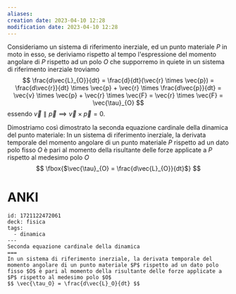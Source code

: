 ```yaml
---
aliases: 
creation date: 2023-04-10 12:28
modification date: 2023-04-10 12:28
---
```


Consideriamo un sistema di riferimento inerziale, ed un punto materiale $P$ in moto in esso, se deriviamo rispetto al tempo l'espressione del momento angolare di $P$ rispetto ad un polo $O$ che supporremo in quiete in un sistema di riferimento inerziale troviamo
$$
\frac{d\vec{L}_{O}}{dt} = \frac{d}{dt}(\vec{r} \times \vec{p}) = \frac{d\vec{r}}{dt} \times \vec{p} + \vec{r} \times \frac{d\vec{p}}{dt} = \vec{v} \times \vec{p} + \vec{r} \times \vec{F} = \vec{r} \times \vec{F} = \vec{\tau}_{O} 
$$
essendo $\vec{v} \parallel \vec{p} \implies \vec{v} \times \vec{p} = 0$.

Dimostriamo così dimostrato la seconda equazione cardinale della dinamica del punto materiale:
In un sistema di riferimento inerziale, la derivata temporale del momento angolare di un punto materiale $P$ rispetto ad un dato polo fisso $O$ è pari al momento della risultante delle forze applicate a $P$ rispetto al medesimo polo $O$
$$
\fbox{$\vec{\tau}_{O} = \frac{d\vec{L}_{O}}{dt}$}
$$


# ANKI

```anki
id: 1721122472061
deck: fisica
tags:
  - dinamica
---
Seconda equazione cardinale della dinamica
===
In un sistema di riferimento inerziale, la derivata temporale del momento angolare di un punto materiale $P$ rispetto ad un dato polo fisso $O$ è pari al momento della risultante delle forze applicate a $P$ rispetto al medesimo polo $O$
$$ \vec{\tau_O} = \frac{d\vec{L}_O}{dt} $$
```
